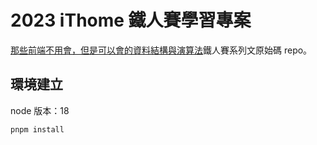 # 2023 iThome 鐵人賽學習專案

[那些前端不用會，但是可以會的資料結構與演算法](https://ithelp.ithome.com.tw/users/20152758/ironman/6714)鐵人賽系列文原始碼 repo。

## 環境建立

node 版本：18

```bash
pnpm install
```
